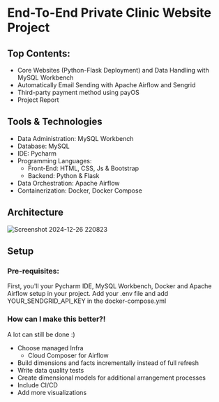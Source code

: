 # End-To-End Private Clinic Website Project

## Top Contents:
+ Core Websites (Python-Flask Deployment) and Data Handling with MySQL Workbench
+ Automatically Email Sending with Apache Airflow and Sengrid
+ Third-party payment method using payOS
+ Project Report

## Tools & Technologies
+ Data Administration: MySQL Workbench
+ Database: MySQL
+ IDE: Pycharm
+ Programming Languages:
  + Front-End: HTML, CSS, Js & Bootstrap
  + Backend: Python & Flask
+ Data Orchestration: Apache Airflow
+ Containerization: Docker, Docker Compose

## Architecture
![Screenshot 2024-12-26 220823](https://github.com/user-attachments/assets/595bae42-5384-47fb-ba2c-cb098b2a634c)

## Setup
### Pre-requisites: 
First, you'll your Pycharm IDE, MySQL Workbench, Docker and Apache Airflow setup in your project.
Add your .env file and add YOUR_SENDGRID_API_KEY in the docker-compose.yml

### How can I make this better?!
A lot can still be done :)
+ Choose managed Infra
  + Cloud Composer for Airflow
+ Build dimensions and facts incrementally instead of full refresh
+ Write data quality tests
+ Create dimensional models for additional arrangement processes
+ Include CI/CD
+ Add more visualizations

